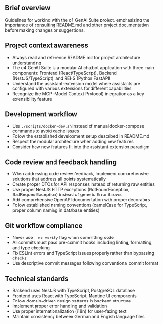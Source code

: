 ## Brief overview
Guidelines for working with the c4 GenAI Suite project, emphasizing the importance of consulting README.md and other project documentation before making changes or suggestions.

## Project context awareness
- Always read and reference README.md for project architecture understanding
- The c4 GenAI Suite is a modular AI chatbot application with three main components: Frontend (React/TypeScript), Backend (NestJS/TypeScript), and REI-S (Python FastAPI)
- Understand the assistant-extension model where assistants are configured with various extensions for different capabilities
- Recognize the MCP (Model Context Protocol) integration as a key extensibility feature

## Development workflow
- Use `./scripts/docker-dev.sh` instead of manual docker-compose commands to avoid cache issues
- Follow the established development setup described in README.md
- Respect the modular architecture when adding new features
- Consider how new features fit into the assistant-extension paradigm

## Code review and feedback handling
- When addressing code review feedback, implement comprehensive solutions that address all points systematically
- Create proper DTOs for API responses instead of returning raw entities
- Use proper NestJS HTTP exceptions (NotFoundException, BadRequestException) instead of generic Error throws
- Add comprehensive OpenAPI documentation with proper decorators
- Follow established naming conventions (camelCase for TypeScript, proper column naming in database entities)

## Git workflow compliance
- Never use `--no-verify` flag when committing code
- All commits must pass pre-commit hooks including linting, formatting, and type checking
- Fix ESLint errors and TypeScript issues properly rather than bypassing checks
- Use descriptive commit messages following conventional commit format

## Technical standards
- Backend uses NestJS with TypeScript, PostgreSQL database
- Frontend uses React with TypeScript, Mantine UI components
- Follow domain-driven design patterns in backend structure
- Implement proper error handling and validation
- Use proper internationalization (i18n) for user-facing text
- Maintain consistency between German and English language files

